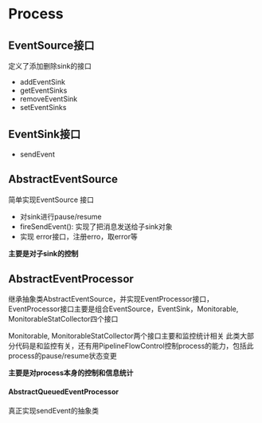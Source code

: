 # Process

## EventSource接口
定义了添加删除sink的接口
* addEventSink
* getEventSinks
* removeEventSink
* setEventSinks

## EventSink接口
* sendEvent

## AbstractEventSource

简单实现EventSource 接口
* 对sink进行pause/resume 
* fireSendEvent(): 实现了把消息发送给子sink对象
* 实现 error接口，注册erro，取error等

**主要是对子sink的控制**

## AbstractEventProcessor

继承抽象类AbstractEventSource，并实现EventProcessor接口，
EventProcessor接口主要是组合EventSource，EventSink，Monitorable, MonitorableStatCollector四个接口

Monitorable, MonitorableStatCollector两个接口主要和监控统计相关
此类大部分代码是和监控有关，还有用PipelineFlowControl控制process的能力，包括此process的pause/resume状态变更

**主要是对process本身的控制和信息统计**

#### AbstractQueuedEventProcessor
真正实现sendEvent的抽象类



